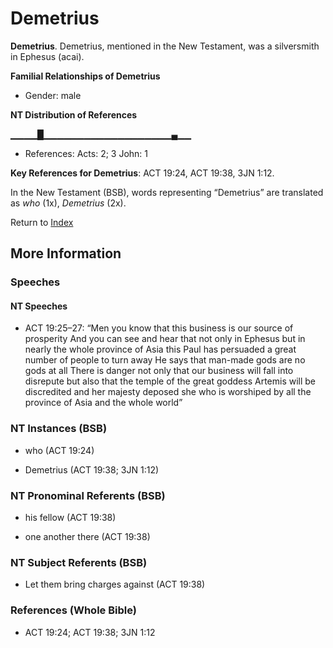 # Demetrius
**Demetrius**. 
Demetrius, mentioned in the New Testament, was a silversmith in Ephesus (acai). 




**Familial Relationships of Demetrius**


* Gender: male


**NT Distribution of References**

▁▁▁▁█▁▁▁▁▁▁▁▁▁▁▁▁▁▁▁▁▁▁▁▄▁▁
* References: Acts: 2; 3 John: 1



**Key References for Demetrius**: 
ACT 19:24, ACT 19:38, 3JN 1:12. 




In the New Testament (BSB), words representing “Demetrius” are translated as 
*who* (1x), *Demetrius* (2x). 


Return to [Index](00-Index.md)

## More Information

### Speeches

#### NT Speeches

* ACT 19:25–27: “Men you know that this business is our source of prosperity And you can see and hear that not only in Ephesus but in nearly the whole province of Asia this Paul has persuaded a great number of people to turn away He says that man-made gods are no gods at all There is danger not only that our business will fall into disrepute but also that the temple of the great goddess Artemis will be discredited and her majesty deposed she who is worshiped by all the province of Asia and the whole world”

### NT Instances (BSB)

* who (ACT 19:24)

* Demetrius (ACT 19:38; 3JN 1:12)



### NT Pronominal Referents (BSB)

* his fellow (ACT 19:38)

* one another there (ACT 19:38)



### NT Subject Referents (BSB)

* Let them bring charges against (ACT 19:38)



### References (Whole Bible)

* ACT 19:24; ACT 19:38; 3JN 1:12



